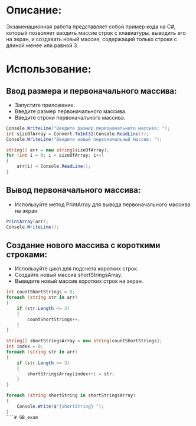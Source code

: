 # Описание:
Экзаменационная работа представляет собой пример кода на C#, который позволяет вводить массив строк с клавиатуры, выводить его на экран, и создавать новый массив, содержащий только строки с длиной менее или равной 3.

# Использование:
## Ввод размера и первоначального массива:
* Запустите приложение.
* Введите размер первоначального массива.
* Введите строки первоначального массива.
``` C#
Console.WriteLine("Введите размер первоначального массива: ");
int sizeOfArray = Convert.ToInt32(Console.ReadLine());
Console.WriteLine("Введите новый первоначальный массив: ");

string[] arr = new string[sizeOfArray];
for (int i = 0; i < sizeOfArray; i++)
{
    arr[i] = Console.ReadLine();
}
```
## Вывод первоначального массива:
* Используйте метод PrintArray для вывода первоначального массива на экран.
``` C#
PrintArray(arr);
Console.WriteLine();
```
## Создание нового массива с короткими строками:
* Используйте цикл для подсчета коротких строк.
* Создайте новый массив shortStringsArray.
* Выведите новый массив коротких строк на экран.
``` C#
int countShortStrings = 0;
foreach (string str in arr)
{
    if (str.Length <= 3)
    {
        countShortStrings++;
    }
}

string[] shortStringsArray = new string[countShortStrings];
int index = 0;
foreach (string str in arr)
{
    if (str.Length <= 3)
    {
        shortStringsArray[index++] = str;
    }
}

foreach (string shortString in shortStringsArray)
{
    Console.Write($"{shortString} ");
}
```#   G B _ e x a m  
 